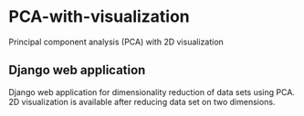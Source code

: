 # PCA-with-visualization
Principal component analysis (PCA) with 2D visualization

## Django web application
Django web application for dimensionality reduction of data sets using PCA. 2D visualization is available after 
reducing data set on two dimensions.

